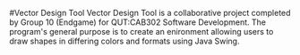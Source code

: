 #Vector Design Tool
Vector Design Tool is a collaborative project completed by Group 10 (Endgame) for QUT:CAB302 Software Development. The program's general purpose is to create an enironment allowing users to draw shapes in differing colors and formats using Java Swing. 

